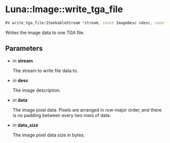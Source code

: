 # Luna::Image::write_tga_file

```c++
RV write_tga_file(ISeekableStream *stream, const ImageDesc &desc, const void *data, usize data_size)
```

Writes the image data to one TGA file. 



## Parameters
* *in* **stream**

    The stream to write file data to. 

* *in* **desc**

    The image description. 

* *in* **data**

    The image pixel data. Pixels are arranged in row-major order, and there is no padding between every two rows of data. 

* *in* **data_size**

    The image pixel data size in bytes. 

